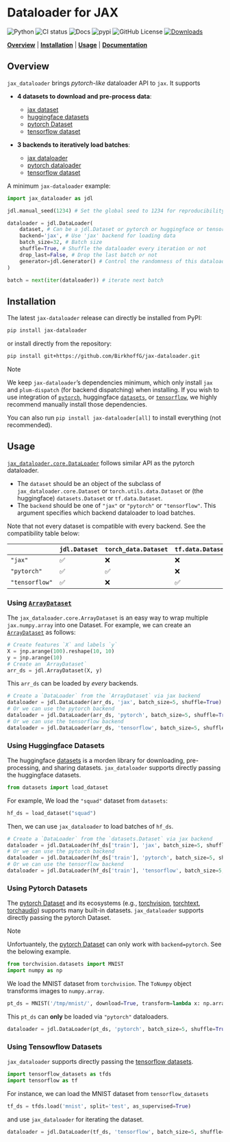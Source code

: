 # Dataloader for JAX


<!-- WARNING: THIS FILE WAS AUTOGENERATED! DO NOT EDIT! -->

![Python](https://img.shields.io/pypi/pyversions/jax-dataloader.svg)
![CI
status](https://github.com/BirkhoffG/jax-dataloader/actions/workflows/nbdev.yaml/badge.svg)
![Docs](https://github.com/BirkhoffG/jax-dataloader/actions/workflows/deploy.yaml/badge.svg)
![pypi](https://img.shields.io/pypi/v/jax-dataloader.svg) ![GitHub
License](https://img.shields.io/github/license/BirkhoffG/jax-dataloader.svg)
<a href="https://static.pepy.tech/badge/jax-dataloader"><img src="https://static.pepy.tech/badge/jax-dataloader" alt="Downloads"></a>

[**Overview**](#overview) \| [**Installation**](#installation) \|
[**Usage**](#usage) \|
[**Documentation**](https://birkhoffg.github.io/jax-dataloader)

## Overview

`jax_dataloader` brings *pytorch-like* dataloader API to `jax`. It
supports

- **4 datasets to download and pre-process data**:

  - [jax dataset](https://birkhoffg.github.io/jax-dataloader/dataset/)
  - [huggingface datasets](https://github.com/huggingface/datasets)
  - [pytorch
    Dataset](https://pytorch.org/docs/stable/data.html#torch.utils.data.Dataset)
  - [tensorflow dataset](www.tensorflow.org/datasets)

- **3 backends to iteratively load batches**:

  - [jax
    dataloader](https://birkhoffg.github.io/jax-dataloader/core.html#jax-dataloader)
  - [pytorch
    dataloader](https://pytorch.org/docs/stable/data.html#torch.utils.data.DataLoader)
  - [tensorflow dataset](www.tensorflow.org/datasets)

A minimum `jax-dataloader` example:

``` python
import jax_dataloader as jdl

jdl.manual_seed(1234) # Set the global seed to 1234 for reproducibility

dataloader = jdl.DataLoader(
    dataset, # Can be a jdl.Dataset or pytorch or huggingface or tensorflow dataset
    backend='jax', # Use 'jax' backend for loading data
    batch_size=32, # Batch size 
    shuffle=True, # Shuffle the dataloader every iteration or not
    drop_last=False, # Drop the last batch or not
    generator=jdl.Generator() # Control the randomness of this dataloader 
)

batch = next(iter(dataloader)) # iterate next batch
```

## Installation

The latest `jax-dataloader` release can directly be installed from PyPI:

``` sh
pip install jax-dataloader
```

or install directly from the repository:

``` sh
pip install git+https://github.com/BirkhoffG/jax-dataloader.git
```

> [!NOTE]
>
> We keep `jax-dataloader`’s dependencies minimum, which only install
> `jax` and `plum-dispatch` (for backend dispatching) when installing.
> If you wish to use integration of [`pytorch`](https://pytorch.org/),
> huggingface [`datasets`](https://github.com/huggingface/datasets), or
> [`tensorflow`](https://www.tensorflow.org/), we highly recommend
> manually install those dependencies.
>
> You can also run `pip install jax-dataloader[all]` to install
> everything (not recommended).

## Usage

[`jax_dataloader.core.DataLoader`](https://birkhoffg.github.io/jax-dataloader/core.html#dataloader)
follows similar API as the pytorch dataloader.

- The `dataset` should be an object of the subclass of
  `jax_dataloader.core.Dataset` or `torch.utils.data.Dataset` or (the
  huggingface) `datasets.Dataset` or `tf.data.Dataset`.
- The `backend` should be one of `"jax"` or `"pytorch"` or
  `"tensorflow"`. This argument specifies which backend dataloader to
  load batches.

Note that not every dataset is compatible with every backend. See the
compatibility table below:

|                | `jdl.Dataset` | `torch_data.Dataset` | `tf.data.Dataset` | `datasets.Dataset` |
|:---------------|:--------------|:---------------------|:------------------|:-------------------|
| `"jax"`        | ✅            | ❌                   | ❌                | ✅                 |
| `"pytorch"`    | ✅            | ✅                   | ❌                | ✅                 |
| `"tensorflow"` | ✅            | ❌                   | ✅                | ✅                 |

### Using [`ArrayDataset`](https://birkhoffg.github.io/jax-dataloader/dataset.html#arraydataset)

The `jax_dataloader.core.ArrayDataset` is an easy way to wrap multiple
`jax.numpy.array` into one Dataset. For example, we can create an
[`ArrayDataset`](https://birkhoffg.github.io/jax-dataloader/dataset.html#arraydataset)
as follows:

``` python
# Create features `X` and labels `y`
X = jnp.arange(100).reshape(10, 10)
y = jnp.arange(10)
# Create an `ArrayDataset`
arr_ds = jdl.ArrayDataset(X, y)
```

This `arr_ds` can be loaded by *every* backends.

``` python
# Create a `DataLoader` from the `ArrayDataset` via jax backend
dataloader = jdl.DataLoader(arr_ds, 'jax', batch_size=5, shuffle=True)
# Or we can use the pytorch backend
dataloader = jdl.DataLoader(arr_ds, 'pytorch', batch_size=5, shuffle=True)
# Or we can use the tensorflow backend
dataloader = jdl.DataLoader(arr_ds, 'tensorflow', batch_size=5, shuffle=True)
```

### Using Huggingface Datasets

The huggingface [datasets](https://github.com/huggingface/datasets) is a
morden library for downloading, pre-processing, and sharing datasets.
`jax_dataloader` supports directly passing the huggingface datasets.

``` python
from datasets import load_dataset
```

For example, We load the `"squad"` dataset from `datasets`:

``` python
hf_ds = load_dataset("squad")
```

Then, we can use `jax_dataloader` to load batches of `hf_ds`.

``` python
# Create a `DataLoader` from the `datasets.Dataset` via jax backend
dataloader = jdl.DataLoader(hf_ds['train'], 'jax', batch_size=5, shuffle=True)
# Or we can use the pytorch backend
dataloader = jdl.DataLoader(hf_ds['train'], 'pytorch', batch_size=5, shuffle=True)
# Or we can use the tensorflow backend
dataloader = jdl.DataLoader(hf_ds['train'], 'tensorflow', batch_size=5, shuffle=True)
```

### Using Pytorch Datasets

The [pytorch Dataset](https://pytorch.org/docs/stable/data.html) and its
ecosystems (e.g.,
[torchvision](https://pytorch.org/vision/stable/index.html),
[torchtext](https://pytorch.org/text/stable/index.html),
[torchaudio](https://pytorch.org/audio/stable/index.html)) supports many
built-in datasets. `jax_dataloader` supports directly passing the
pytorch Dataset.

> [!NOTE]
>
> Unfortuantely, the [pytorch
> Dataset](https://pytorch.org/docs/stable/data.html) can only work with
> `backend=pytorch`. See the belowing example.

``` python
from torchvision.datasets import MNIST
import numpy as np
```

We load the MNIST dataset from `torchvision`. The `ToNumpy` object
transforms images to `numpy.array`.

``` python
pt_ds = MNIST('/tmp/mnist/', download=True, transform=lambda x: np.array(x, dtype=float), train=False)
```

This `pt_ds` can **only** be loaded via `"pytorch"` dataloaders.

``` python
dataloader = jdl.DataLoader(pt_ds, 'pytorch', batch_size=5, shuffle=True)
```

### Using Tensowflow Datasets

`jax_dataloader` supports directly passing the [tensorflow
datasets](www.tensorflow.org/datasets).

``` python
import tensorflow_datasets as tfds
import tensorflow as tf
```

For instance, we can load the MNIST dataset from `tensorflow_datasets`

``` python
tf_ds = tfds.load('mnist', split='test', as_supervised=True)
```

and use `jax_dataloader` for iterating the dataset.

``` python
dataloader = jdl.DataLoader(tf_ds, 'tensorflow', batch_size=5, shuffle=True)
```
